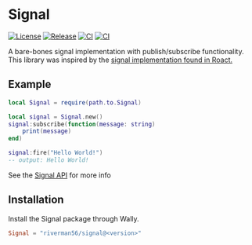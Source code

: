 [license-shield]: https://img.shields.io/github/license/riverman56/signal
[license-url]: https://github.com/riverman56/signal/blob/master/LICENSE.txt

[release-shield]: https://img.shields.io/github/v/release/riverman56/signal?sort=semver
[release-url]: https://github.com/riverman56/signal/releases/latest

[ci-status-shield]: https://img.shields.io/github/actions/workflow/status/riverman56/signal/ci.yml?label=CI
[ci-status-url]: https://github.com/riverman56/signal/actions/workflows/ci.yml

[cd-status-shield]: https://img.shields.io/github/actions/workflow/status/riverman56/signal/release.yml?label=CD
[cd-status-url]: https://github.com/riverman56/signal/actions/workflows/release.yml

# Signal
[![License][license-shield]][license-url]
[![Release][release-shield]][release-url]
[![CI][ci-status-shield]][ci-status-url]
[![CI][cd-status-shield]][cd-status-url]

A bare-bones signal implementation with publish/subscribe functionality.
This library was inspired by the [signal implementation found in Roact.](https://github.com/Roblox/roact/blob/beb0bc2706b307b04204abdcf129385fd3cb3e6f/src/createSignal.lua)

## Example
```lua
local Signal = require(path.to.Signal)

local signal = Signal.new()
signal:subscribe(function(message: string)
    print(message)
end)

signal:fire("Hello World!")
-- output: Hello World!
```
See the [Signal API](https://riverman56.github.io/signal/api/Signal) for more info

## Installation
Install the Signal package through Wally.
```toml
Signal = "riverman56/signal@<version>"
```